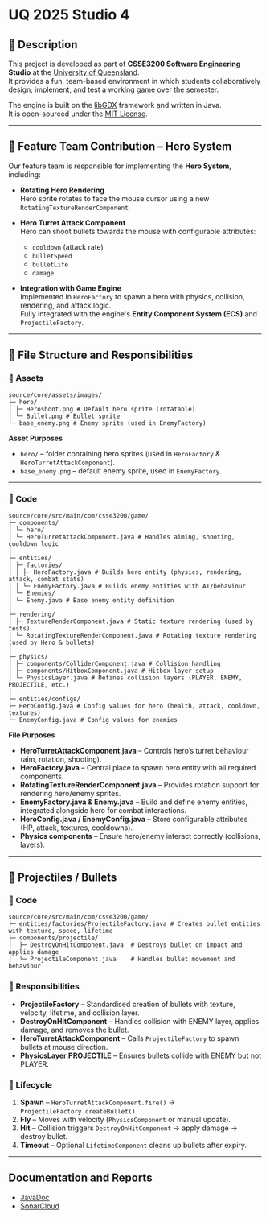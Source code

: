 # UQ 2025 Studio 4

## 📖 Description
This project is developed as part of **CSSE3200 Software Engineering Studio** at the [University of Queensland](https://uq.edu.au/).  
It provides a fun, team-based environment in which students collaboratively design, implement, and test a working game over the semester.  

The engine is built on the [libGDX](https://libgdx.com/) framework and written in Java.  
It is open-sourced under the [MIT License](https://opensource.org/licenses/MIT).

---

## 🎯 Feature Team Contribution – Hero System
Our feature team is responsible for implementing the **Hero System**, including:

- **Rotating Hero Rendering**  
  Hero sprite rotates to face the mouse cursor using a new `RotatingTextureRenderComponent`.

- **Hero Turret Attack Component**  
  Hero can shoot bullets towards the mouse with configurable attributes:
  - `cooldown` (attack rate)  
  - `bulletSpeed`  
  - `bulletLife`  
  - `damage`

- **Integration with Game Engine**  
  Implemented in `HeroFactory` to spawn a hero with physics, collision, rendering, and attack logic.  
  Fully integrated with the engine's **Entity Component System (ECS)** and `ProjectileFactory`.

---

## 📂 File Structure and Responsibilities

### 🎨 Assets
```
source/core/assets/images/
├─ hero/
│ ├─ Heroshoot.png # Default hero sprite (rotatable)
│ └─ Bullet.png # Bullet sprite
└─ base_enemy.png # Enemy sprite (used in EnemyFactory)
```

**Asset Purposes**
- `hero/` – folder containing hero sprites (used in `HeroFactory` & `HeroTurretAttackComponent`).
- `base_enemy.png` – default enemy sprite, used in `EnemyFactory`.

---

### 🧩 Code
```
source/core/src/main/com/csse3200/game/
├─ components/
│ └─ hero/
│ └─ HeroTurretAttackComponent.java # Handles aiming, shooting, cooldown logic
│
├─ entities/
│ ├─ factories/
│ │ ├─ HeroFactory.java # Builds hero entity (physics, rendering, attack, combat stats)
│ │ └─ EnemyFactory.java # Builds enemy entities with AI/behaviour
│ └─ Enemies/
│ └─ Enemy.java # Base enemy entity definition
│
├─ rendering/
│ ├─ TextureRenderComponent.java # Static texture rendering (used by tests)
│ └─ RotatingTextureRenderComponent.java # Rotating texture rendering (used by Hero & bullets)
│
├─ physics/
│ ├─ components/ColliderComponent.java # Collision handling
│ ├─ components/HitboxComponent.java # Hitbox layer setup
│ └─ PhysicsLayer.java # Defines collision layers (PLAYER, ENEMY, PROJECTILE, etc.)
│
└─ entities/configs/
├─ HeroConfig.java # Config values for hero (health, attack, cooldown, textures)
└─ EnemyConfig.java # Config values for enemies
```

**File Purposes**
- **HeroTurretAttackComponent.java** – Controls hero’s turret behaviour (aim, rotation, shooting).  
- **HeroFactory.java** – Central place to spawn hero entity with all required components.  
- **RotatingTextureRenderComponent.java** – Provides rotation support for rendering hero/enemy sprites.  
- **EnemyFactory.java & Enemy.java** – Build and define enemy entities, integrated alongside hero for combat interactions.  
- **HeroConfig.java / EnemyConfig.java** – Store configurable attributes (HP, attack, textures, cooldowns).  
- **Physics components** – Ensure hero/enemy interact correctly (collisions, layers).  
---

## 🔫 Projectiles / Bullets

### 📂 Code
```
source/core/src/main/com/csse3200/game/
├─ entities/factories/ProjectileFactory.java # Creates bullet entities with texture, speed, lifetime
├─ components/projectile/
│  ├─ DestroyOnHitComponent.java  # Destroys bullet on impact and applies damage
│  └─ ProjectileComponent.java    # Handles bullet movement and behaviour
```


### 🔎 Responsibilities
- **ProjectileFactory** – Standardised creation of bullets with texture, velocity, lifetime, and collision layer.  
- **DestroyOnHitComponent** – Handles collision with ENEMY layer, applies damage, and removes the bullet.  
- **HeroTurretAttackComponent** – Calls `ProjectileFactory` to spawn bullets at mouse direction.  
- **PhysicsLayer.PROJECTILE** – Ensures bullets collide with ENEMY but not PLAYER.  

### 🔁 Lifecycle
1. **Spawn** – `HeroTurretAttackComponent.fire()` → `ProjectileFactory.createBullet()`  
2. **Fly** – Moves with velocity (`PhysicsComponent` or manual update).  
3. **Hit** – Collision triggers `DestroyOnHitComponent` → apply damage → destroy bullet.  
4. **Timeout** – Optional `LifetimeComponent` cleans up bullets after expiry.  

---

## Documentation and Reports

- [JavaDoc](https://uqcsse3200.github.io/2025-studio-4/)
- [SonarCloud](https://sonarcloud.io/project/overview?id=UQcsse3200_2025-studio-4)
